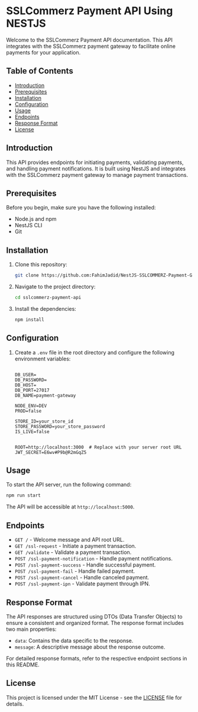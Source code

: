 # SSLCommerz Payment API Using NESTJS

Welcome to the SSLCommerz Payment API documentation. This API integrates with the SSLCommerz payment gateway to facilitate online payments for your application.

## Table of Contents

- [Introduction](#introduction)
- [Prerequisites](#prerequisites)
- [Installation](#installation)
- [Configuration](#configuration)
- [Usage](#usage)
- [Endpoints](#endpoints)
- [Response Format](#response-format)
- [License](#license)

## Introduction

This API provides endpoints for initiating payments, validating payments, and handling payment notifications. It is built using NestJS and integrates with the SSLCommerz payment gateway to manage payment transactions.

## Prerequisites

Before you begin, make sure you have the following installed:

- Node.js and npm
- NestJS CLI
- Git

## Installation

1. Clone this repository:

   ```bash
   git clone https://github.com:FahimJadid/NestJS-SSLCOMMERZ-Payment-Gateway.git
   ```
2. Navigate to the project directory:

   ```bash
   cd sslcommerz-payment-api
   ```

3. Install the dependencies:

   ```bash
   npm install
   ```

## Configuration

1. Create a `.env` file in the root directory and configure the following environment variables:

   ```env

   DB_USER=
   DB_PASSWORD=
   DB_HOST=
   DB_PORT=27017
   DB_NAME=payment-gateway

   NODE_ENV=DEV
   PROD=false

   STORE_ID=your_store_id
   STORE_PASSWORD=your_store_password
   IS_LIVE=false


   ROOT=http://localhost:3000  # Replace with your server root URL
   JWT_SECRET=E6wv#P9b@R2mGqZ5

   ```

## Usage

To start the API server, run the following command:

```bash
npm run start
```

The API will be accessible at `http://localhost:5000`.

## Endpoints

- `GET /` - Welcome message and API root URL.
- `GET /ssl-request` - Initiate a payment transaction.
- `GET /validate` - Validate a payment transaction.
- `POST /ssl-payment-notification` - Handle payment notifications.
- `POST /ssl-payment-success` - Handle successful payment.
- `POST /ssl-payment-fail` - Handle failed payment.
- `POST /ssl-payment-cancel` - Handle canceled payment.
- `POST /ssl-payment-ipn` - Validate payment through IPN.

## Response Format

The API responses are structured using DTOs (Data Transfer Objects) to ensure a consistent and organized format. The response format includes two main properties:

- `data`: Contains the data specific to the response.
- `message`: A descriptive message about the response outcome.

For detailed response formats, refer to the respective endpoint sections in this README.

## License

This project is licensed under the MIT License - see the [LICENSE](LICENSE) file for details.
```
